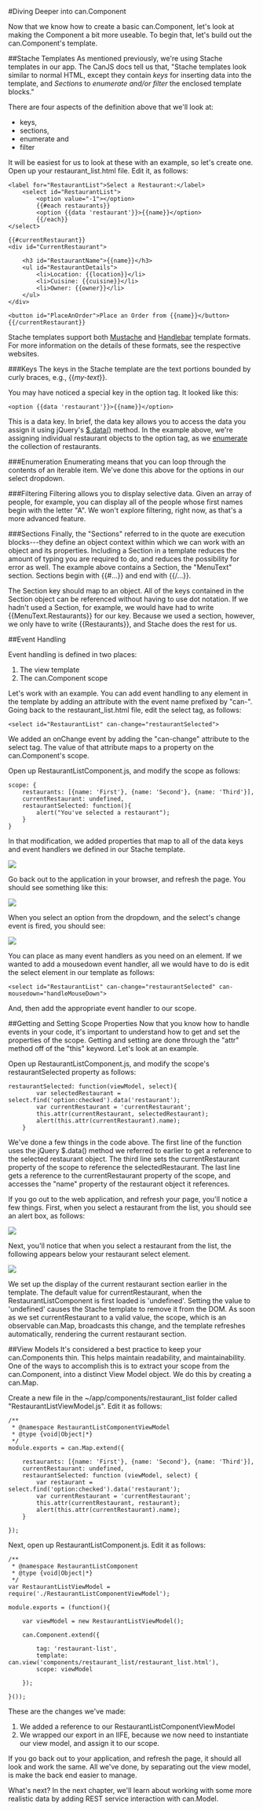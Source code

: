 #Diving Deeper into can.Component <a name="more-component"></a>

	
Now that we know how to create a basic can.Component, let's look at making the Component a bit more useable. To begin that, let's build out the can.Component's template.  

##Stache Templates
As mentioned previously, we're using Stache templates in our app. The CanJS docs tell us that, "Stache templates look similar to normal HTML, except they contain *keys* for inserting data into the template, and *Sections* to *enumerate and/or filter* the enclosed template blocks." 

There are four aspects of the definition above that we'll look at:

- keys,
- sections,
- enumerate and
- filter

It will be easiest for us to look at these with an example, so let's create one. Open up your restaurant_list.html file. Edit it, as follows:

	<label for="RestaurantList">Select a Restaurant:</label>
    	<select id="RestaurantList">
        	<option value="-1"></option>
        	{{#each restaurants}}
        	<option {{data 'restaurant'}}>{{name}}</option>
        	{{/each}}
    </select>
    
    {{#currentRestaurant}}
    <div id="CurrentRestaurant">
    
        <h3 id="RestaurantName">{{name}}</h3>
        <ul id="RestaurantDetails">
            <li>Location: {{location}}</li>
            <li>Cuisine: {{cuisine}}</li>
            <li>Owner: {{owner}}</li>
        </ul>
    </div>
    
    <button id="PlaceAnOrder">Place an Order from {{name}}</button>
    {{/currentRestaurant}}

Stache templates support both [Mustache](https://github.com/janl/mustache.js/) and [Handlebar](http://handlebarsjs.com/) template formats. For more information on the details of these formats, see the respective websites.

###Keys
The keys in the Stache template are the text portions bounded by curly braces, e.g., {{*my-text*}}. 

You may have noticed a special key in the option tag. It looked like this:

	<option {{data 'restaurant'}}>{{name}}</option>

This is a data key. In brief, the data key allows you to access the data you assign it using jQuery's [$.data()](http://api.jquery.com/data/) method. In the example above, we're assigning individual restaurant objects to the option tag, as we [enumerate](#stache-enumeration) the collection of restaurants.

###Enumeration <a name="stache-enumeration"></a>
Enumerating means that you can loop through the contents of an iterable item. We've done this above for the options in our select dropdown. 

###Filtering
Filtering allows you to display selective data. Given an array of people, for example, you can display all of the people whose first names begin with the letter "A". We won't explore filtering, right now, as that's a more advanced feature. 

###Sections
Finally, the "Sections" referred to in the quote are execution blocks---they define an object context within which we can work with an object and its properties. Including a Section in a template reduces the amount of typing you are required to do, and reduces the possibility for error as well. The example above contains a Section, the "MenuText" section. Sections begin with {{#...}} and end with {{/...}}. 

The Section key should map to an object. All of the keys contained in the Section object can be referenced without having to use dot notation. If we hadn't used a Section, for example, we would have had to write {{MenuText.Restaurants}} for our key. Because we used a section, however, we only have to write {{Restaurants}}, and Stache does the rest for us. 

##Event Handling

Event handling is defined in two places:

1. The view template
2. The can.Component scope

Let's work with an example. You can add event handling to any element in the template by adding an attribute with the event name prefixed by "can-". Going back to the restaurant_list.html file, edit the select tag, as follows:

	<select id="RestaurantList" can-change="restaurantSelected">

We added an onChange event by adding the "can-change" attribute to the select tag. The value of that attribute maps to a property on the can.Component's scope.

Open up RestaurantListComponent.js, and modify the scope as follows:

    scope: {
        restaurants: [{name: 'First'}, {name: 'Second'}, {name: 'Third'}],
        currentRestaurant: undefined,
        restaurantSelected: function(){
            alert("You've selected a restaurant");
        }
    }

In that modification, we added properties that map to all of the data keys and event handlers we defined in our Stache template.

![](images/MapOfScopeToTemplate.png)

Go back out to the application in your browser, and refresh the page. You should see something like this:

![](images/SelectARestaurant.png)

When you select an option from the dropdown, and the select's change event is fired, you should see:

![](images/SelectARestaurantChangeEvent.png)

You can place as many event handlers as you need on an element. If we wanted to add a mousedown event handler, all we would have to do is edit the select element in our template as follows:

	<select id="RestaurantList" can-change="restaurantSelected" can-mousedown="handleMouseDown">

And, then add the appropriate event handler to our scope.

##Getting and Setting Scope Properties
Now that you know how to handle events in your code, it's important to understand how to get and set the properties of the scope. Getting and setting are done through the "attr" method off of the "this" keyword. Let's look at an example.

Open up RestaurantListComponent.js, and modify the scope's restaurantSelected property as follows:

	restaurantSelected: function(viewModel, select){
            var selectedRestaurant = select.find('option:checked').data('restaurant');
            var currentRestaurant = 'currentRestaurant';
            this.attr(currentRestaurant, selectedRestaurant);
            alert(this.attr(currentRestaurant).name);
        }

We've done a few things in the code above. The first line of the function uses the jQuery $.data() method we referred to earlier to get a reference to the selected restaurant object. The third line sets the currentRestaurant property of the scope to reference the selectedRestaurant. The last line gets a reference to the currentRestaurant property of the scope, and accesses the "name" property of the restaurant object it references.

If you go out to the web application, and refresh your page, you'll notice a few things. 
First, when you select a restaurant from the list, you should see an alert box, as follows:

![](images/GetterSetterAlertBox.png)

Next, you'll notice that when you select a restaurant from the list, the following appears below your restaurant select element. 

![](images/RestaurantDetailsFirstDisplay.png)

We set up the display of the current restaurant section earlier in the template. The default value for currentRestaurant, when the RestaurantListComponent is first loaded is 'undefined'. Setting the value to 'undefined' causes the Stache template to remove it from the DOM. As soon as we set currentRestaurant to a valid value, the scope, which is an observable can.Map, broadcasts this change, and the template refreshes automatically, rendering the current restaurant section.

##View Models
It's considered a best practice to keep your can.Components thin. This helps maintain readability, and maintainability. One of the ways to accomplish this is to extract your scope from the can.Component, into a distinct View Model object. We do this by creating a can.Map. 

Create a new file in the ~/app/components/restaurant_list folder called "RestaurantListViewModel.js". Edit it as follows:

	/**
     * @namespace RestaurantListComponentViewModel
     * @type {void|Object|*}
     */
    module.exports = can.Map.extend({
    
        restaurants: [{name: 'First'}, {name: 'Second'}, {name: 'Third'}],
        currentRestaurant: undefined,
        restaurantSelected: function (viewModel, select) {
            var restaurant = select.find('option:checked').data('restaurant');
            var currentRestaurant = 'currentRestaurant';
            this.attr(currentRestaurant, restaurant);
            alert(this.attr(currentRestaurant).name);
        }
    
    });

Next, open up RestaurantListComponent.js. Edit it as follows:

	/**
     * @namespace RestaurantListComponent
     * @type {void|Object|*}
     */
    var RestaurantListViewModel = require('./RestaurantListComponentViewModel');
    
    module.exports = (function(){
    
        var viewModel = new RestaurantListViewModel();
    
        can.Component.extend({
    
            tag: 'restaurant-list',
            template: can.view('components/restaurant_list/restaurant_list.html'),
            scope: viewModel
    
        });
    
    }());

These are the changes we've made:

1. We added a reference to our RestaurantListComponentViewModel
2. We wrapped our export in an IIFE, because we now need to instantiate our view model, and assign it to our scope.

If you go back out to your application, and refresh the page, it should all look and work the same. All we've done, by separating out the view model, is make the back end easier to manage.

What's next? In the next chapter, we'll learn about working with some more realistic data by adding REST service interaction with can.Model.
